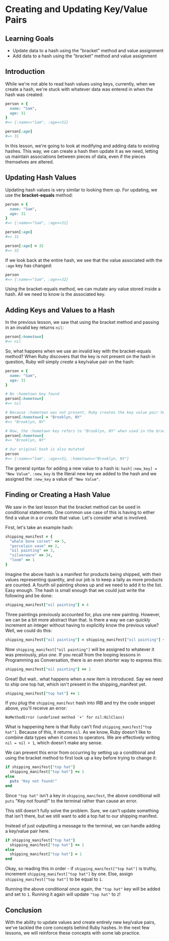 # Creating and Updating Key/Value Pairs

## Learning Goals

- Update data to a hash using the "bracket" method and value assignment
- Add data to a hash using the "bracket" method and value assignment

## Introduction

While we're not able to read hash values using keys, currently, when we create
a hash, we're stuck with whatever data was entered in when the hash was created:

```ruby
person = {
  name: "Sam",
  age: 31
}
#=> {:name=>"Sam", :age=>31}

person[:age]
#=> 31
```

In this lesson, we're going to look at modifying and adding data to existing
hashes. This way, we can create a hash then update it as we need, letting us
maintain associations between pieces of data, even if the pieces themselves are
altered.

## Updating Hash Values

Updating hash values is very similar to looking them up. For updating, we use
the **bracket-equals** method:

```ruby
person = {
  name: "Sam",
  age: 31
}
#=> {:name=>"Sam", :age=>31}

person[:age]
#=> 31

person[:age] = 32
#=> 32
```

If we look back at the entire hash, we see that the value associated with the
`:age` key has changed:

```ruby
person
#=> {:name=>"Sam", :age=>32}
```

Using the bracket-equals method, we can mutate any value stored inside a hash.
All we need to know is the associated key.

## Adding Keys and Values to a Hash

In the previous lesson, we saw that using the bracket method and passing in an
invalid key returns `nil`:

```ruby
person[:hometown]
#=> nil
```

So, what happens when we use an invalid key with the bracket-equals method? When
Ruby discovers that the key is not present on the hash in question, Ruby will
simply _create_ a key/value pair on the hash:

```ruby
person = {
  name: "Sam",
  age: 31
}

# No :hometown key found
person[:hometown]
#=> nil

# Because :hometown was not present, Ruby creates the key value pair here
person[:hometown] = "Brooklyn, NY"
#=> "Brooklyn, NY"

# Now, the :hometown key refers to "Brooklyn, NY" when used in the brack method
person[:hometown]
#=> "Brooklyn, NY"

# Our original hash is also mutated
person
#=> {:name=>"Sam", :age=>31, :hometown=>"Brooklyn, NY"}
```

The general syntax for adding a new value to a hash is:
`hash[:new_key] = "New Value"`. `:new_key` is the literal new key we added to
the hash and we assigned the `:new_key` a value of `"New Value"`.

## Finding or Creating a Hash Value

We saw in the last lesson that the bracket method can be used in conditional
statements. One common use case of this is having to either find a value in a
or _create_ that value. Let's consider what is involved.

First, let's take an example hash:

```ruby
shipping_manifest = {
  "whale bone corset" => 5,
  "porcelain vase" => 2,
  "oil painting" => 3,
  "silverware" => 34,
  "loom" => 1
}
```

Imagine the above hash is a manifest for products being shipped, with their
values representing quantity, and our job is to keep a tally as more products
are counted. A fourth oil painting shows up and we need to add it to the list.
Easy enough. The hash is small enough that we could just write the following and
be done:

```ruby
shipping_manifest["oil painting"] = 4
```

Three paintings previously accounted for, plus one new painting. However, we can
be a bit more abstract than that. Is there a way we can quickly increment an
integer without having to explicitly know the previous value? Well, we could do
this:

```ruby
shipping_manifest["oil painting"] = shipping_manifest["oil painting"] + 1
```

Now `shipping_manifest["oil painting"]` will be assigned to whatever it was
previously, _plus one_. If you recall from the looping lessons in Programming as
Conversation, there is an even shorter way to express this:

```ruby
shipping_manifest["oil painting"] += 1
```

Great! But wait.. what happens when a _new_ item is introduced. Say we need to
ship one top hat, which isn't present in the shipping_manifest yet.

```ruby
shipping_manifest["top hat"] += 1
```

If you plug the `shipping_manifest` hash into IRB and try the code snippet above,
you'll receive an error:

```text
NoMethodError (undefined method `+' for nil:NilClass)
```

What is happening here is that Ruby can't find `shipping_manifest["top hat"]`.
Because of this, it returns `nil`. As we know, Ruby doesn't like to combine data
types when it comes to operators. We are effectively writing `nil = nil + 1`,
which doesn't make any sense.

We can prevent this error from occurring by setting up a conditional and using
the bracket method to first look up a key before trying to change it:

```ruby
if shipping_manifest["top hat"]
  shipping_manifest["top hat"] += 1
else
  puts "Key not found!"
end
```

Since `"top hat"` isn't a key in `shipping_manifest`, the above conditional
will `puts` "Key not found!" to the terminal rather than cause an error.

This still doesn't fully solve the problem. Sure, we can't update something that
isn't there, but we still want to add a top hat to our shipping manifest.

Instead of just outputting a message to the terminal, we can handle adding
a key/value pair here.

```ruby
if shipping_manifest["top hat"]
  shipping_manifest["top hat"] += 1
else
  shipping_manifest["top hat"] = 1
end
```

Okay, so reading this in order - if `shipping_manifest["top hat"]` is truthy,
increment `shipping_manifest["top hat"]` by one. Else, assign
`shipping_manifest["top hat"]` to be equal to `1`.

Running the above conditional once again, the `"top hat"` key will
be added and set to `1`. Running it again will update `"top hat"` to `2`!

## Conclusion

With the ability to update values and create entirely new key/value pairs, we've
tackled the core concepts behind Ruby hashes. In the next few lessons, we will
reinforce these concepts with some lab practice.
